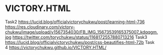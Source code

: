 # VICTORY.HTML
Task2
https://lucid.blog/officialvictorychukwu/post/learning-html-736
https://res.cloudinary.com/victory-chukwu/image/upload/v1567354030/FB_IMG_15673539165375007_kdqqgm.jpg
https://twitter.com/torychukwu/status/1168172557880713216
Task3
https://lucid.blog/officialvictorychukwu/post/css-beautifies-html-72b
Task 4
https://victorychukwu.github.io/VICTORY.HTML/
